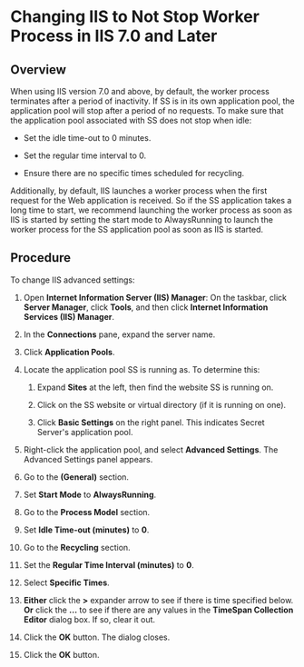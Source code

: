 [title]: # (Changing IIS to Not Stop Worker Process in IIS 7.0 and Later)
[tags]: # (troubleshooting, workaround, IIS, worker process)
[priority]: # (1000)

# Changing IIS to Not Stop Worker Process in IIS 7.0 and Later

## Overview

When using IIS version 7.0 and above, by default, the worker process terminates after a period of inactivity. If SS is in its own application pool, the application pool will stop after a period of no requests. To make sure that the application pool associated with SS does not stop when idle:

- Set the idle time-out to 0 minutes.

- Set the regular time interval to 0.

- Ensure there are no specific times scheduled for recycling.

Additionally, by default, IIS launches a worker process when the first request for the Web application is received. So if the SS application takes a long time to start, we recommend launching the worker process as soon as IIS is started by setting the start mode to AlwaysRunning to launch the worker process for the SS application pool as soon as IIS is started.

## Procedure

To change IIS advanced settings:

1. Open **Internet Information Server (IIS) Manager**: On the taskbar, click **Server Manager**, click **Tools**, and then click **Internet Information Services (IIS) Manager**.

2. In the **Connections** pane, expand the server name.

2. Click **Application Pools**.

3. Locate the application pool SS is running as. To determine this:

   1. Expand **Sites** at the left, then find the website SS is running on.

   1. Click on the SS website or virtual directory (if it is running on one).

   1. Click **Basic Settings** on the right panel. This indicates Secret Server's application pool.

4. Right-click the application pool, and select **Advanced Settings**. The Advanced Settings panel appears.

4. Go to the **(General)** section.

4. Set **Start Mode** to **AlwaysRunning**.

4. Go to the **Process Model** section.

4. Set **Idle Time-out (minutes)** to **0**.

4. Go to the **Recycling** section.

4. Set the **Regular Time Interval (minutes)** to **0**.

4. Select **Specific Times**.

4. **Either** click the **>** expander arrow to see if there is time specified below.
   **Or** click the **...** to see if there are any values in the **TimeSpan Collection Editor** dialog box.
   If so, clear it out.
4. Click the **OK** button. The dialog closes.

4. Click the **OK** button.